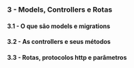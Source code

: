 <h3> 3 - Models, Controllers e Rotas </h3>
<h4> 3.1 - O que são models e migrations </h4>
<h4> 3.2 - As controllers e seus métodos </h4>
<h4> 3.3 - Rotas, protocolos http e parâmetros </h4>
